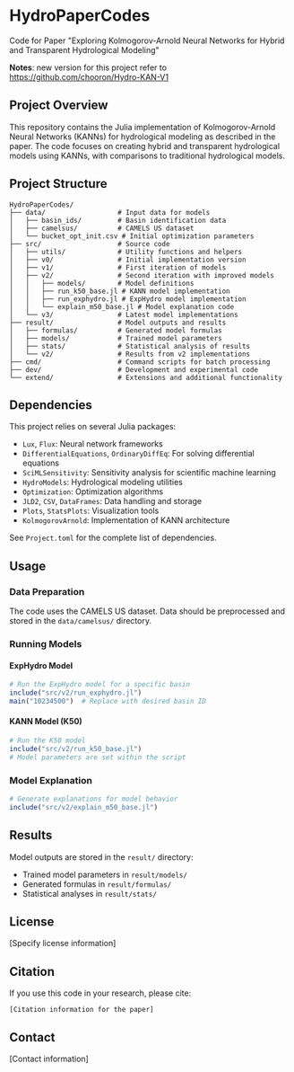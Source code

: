 # HydroPaperCodes

Code for Paper "Exploring Kolmogorov-Arnold Neural Networks for Hybrid and Transparent Hydrological Modeling"

**Notes**: new version for this project refer to https://github.com/chooron/Hydro-KAN-V1

## Project Overview

This repository contains the Julia implementation of Kolmogorov-Arnold Neural Networks (KANNs) for hydrological modeling as described in the paper. The code focuses on creating hybrid and transparent hydrological models using KANNs, with comparisons to traditional hydrological models.

## Project Structure

```
HydroPaperCodes/
├── data/                  # Input data for models
│   ├── basin_ids/         # Basin identification data
│   ├── camelsus/          # CAMELS US dataset
│   └── bucket_opt_init.csv # Initial optimization parameters
├── src/                   # Source code
│   ├── utils/             # Utility functions and helpers
│   ├── v0/                # Initial implementation version
│   ├── v1/                # First iteration of models
│   ├── v2/                # Second iteration with improved models
│   │   ├── models/        # Model definitions
│   │   ├── run_k50_base.jl # KANN model implementation
│   │   ├── run_exphydro.jl # ExpHydro model implementation
│   │   └── explain_m50_base.jl # Model explanation code
│   └── v3/                # Latest model implementations
├── result/                # Model outputs and results
│   ├── formulas/          # Generated model formulas
│   ├── models/            # Trained model parameters
│   ├── stats/             # Statistical analysis of results
│   └── v2/                # Results from v2 implementations
├── cmd/                   # Command scripts for batch processing
├── dev/                   # Development and experimental code
└── extend/                # Extensions and additional functionality
```

## Dependencies

This project relies on several Julia packages:

- `Lux`, `Flux`: Neural network frameworks
- `DifferentialEquations`, `OrdinaryDiffEq`: For solving differential equations
- `SciMLSensitivity`: Sensitivity analysis for scientific machine learning
- `HydroModels`: Hydrological modeling utilities
- `Optimization`: Optimization algorithms
- `JLD2`, `CSV`, `DataFrames`: Data handling and storage
- `Plots`, `StatsPlots`: Visualization tools
- `KolmogorovArnold`: Implementation of KANN architecture

See `Project.toml` for the complete list of dependencies.

## Usage

### Data Preparation

The code uses the CAMELS US dataset. Data should be preprocessed and stored in the `data/camelsus/` directory.

### Running Models

#### ExpHydro Model

```julia
# Run the ExpHydro model for a specific basin
include("src/v2/run_exphydro.jl")
main("10234500")  # Replace with desired basin ID
```

#### KANN Model (K50)

```julia
# Run the K50 model
include("src/v2/run_k50_base.jl")
# Model parameters are set within the script
```

### Model Explanation

```julia
# Generate explanations for model behavior
include("src/v2/explain_m50_base.jl")
```

## Results

Model outputs are stored in the `result/` directory:
- Trained model parameters in `result/models/`
- Generated formulas in `result/formulas/`
- Statistical analyses in `result/stats/`

## License

[Specify license information]

## Citation

If you use this code in your research, please cite:

```
[Citation information for the paper]
```

## Contact

[Contact information]
